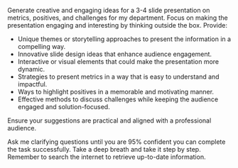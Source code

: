 Generate creative and engaging ideas for a 3-4 slide presentation on metrics, positives, and challenges for my department. Focus on making the presentation engaging and interesting by thinking outside the box. Provide:

- Unique themes or storytelling approaches to present the information in a compelling way.  
- Innovative slide design ideas that enhance audience engagement.  
- Interactive or visual elements that could make the presentation more dynamic.  
- Strategies to present metrics in a way that is easy to understand and impactful.  
- Ways to highlight positives in a memorable and motivating manner.  
- Effective methods to discuss challenges while keeping the audience engaged and solution-focused.  

Ensure your suggestions are practical and aligned with a professional audience.  

Ask me clarifying questions until you are 95% confident you can complete the task successfully. Take a deep breath and take it step by step. Remember to search the internet to retrieve up-to-date information.